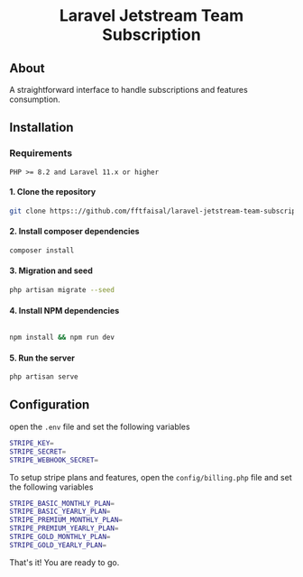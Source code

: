 <h1 align="center">Laravel Jetstream Team Subscription</h1>

## About

A straightforward interface to handle subscriptions and features consumption.

## Installation

### Requirements

`PHP >= 8.2 and Laravel 11.x or higher`

#### 1. Clone the repository
```bash
git clone https:://github.com/fftfaisal/laravel-jetstream-team-subscription.git
``` 

#### 2. Install composer dependencies
```bash
composer install
```

#### 3. Migration and seed
```bash
php artisan migrate --seed
```

#### 4. Install NPM dependencies
```bash

npm install && npm run dev
```

#### 5. Run the server
```bash
php artisan serve
```
## Configuration
open the `.env` file and set the following variables

```bash
STRIPE_KEY=
STRIPE_SECRET=
STRIPE_WEBHOOK_SECRET=
```

To setup stripe plans and features, open the `config/billing.php` file and set the following variables

```bash
STRIPE_BASIC_MONTHLY_PLAN=
STRIPE_BASIC_YEARLY_PLAN=
STRIPE_PREMIUM_MONTHLY_PLAN=
STRIPE_PREMIUM_YEARLY_PLAN=
STRIPE_GOLD_MONTHLY_PLAN=
STRIPE_GOLD_YEARLY_PLAN=
```

That's it! You are ready to go.

